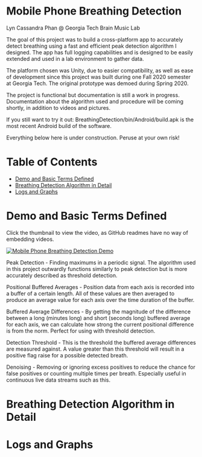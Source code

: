 # Mobile Phone Breathing Detection

Lyn Cassandra Phan @ Georgia Tech Brain Music Lab

The goal of this project was to build a cross-platform app to accurately detect breathing using a fast and efficient peak detection algorithm I designed. The app has full logging capabilities and is designed to be easily extended and used in a lab environment to gather data.

The platform chosen was Unity, due to easier compatibility, as well as ease of development since this project was built during one Fall 2020 semester at Georgia Tech. The original prototype was demoed during Spring 2020.

The project is functional but documentation is still a work in progress. Documentation about the algorithm used and procedure will be coming shortly, in addition to videos and pictures.

If you still want to try it out: BreathingDetection/bin/Android/build.apk is the most recent Android build of the software.

Everything below here is under construction. Peruse at your own risk!

# Table of Contents
- [Demo and Basic Terms Defined](https://github.com/sheepbun-monster/Mobile-Phone-Breathing-Detection/tree/development#demo-and-basic-terms-defined)
- [Breathing Detection Algorithm in Detail](https://github.com/sheepbun-monster/Mobile-Phone-Breathing-Detection/tree/development#breathing-detection-algorithm-in-detail)
- [Logs and Graphs](https://github.com/sheepbun-monster/Mobile-Phone-Breathing-Detection/tree/development#logs-and-graphs)

# Demo and Basic Terms Defined
Click the thumbnail to view the video, as GitHub readmes have no way of embedding videos.

[![Mobile Phone Breathing Detection Demo](http://img.youtube.com/vi/VqZaJIptPFM/0.jpg)](http://www.youtube.com/watch?v=VqZaJIptPFM "Mobile Phone Breathing Detection Demo")

Peak Detection - Finding maximums in a periodic signal. The algorithm used in this project outwardly functions similarly to peak detection but is more accurately described as threshold detection.

Positional Buffered Averages - Position data from each axis is recorded into a buffer of a certain length. All of these values are then averaged to produce an average value for each axis over the time duration of the buffer.

Buffered Average Differences - By getting the magnitude of the difference between a long (minutes long) and short (seconds long) buffered average for each axis, we can calculate how strong the current positional difference is from the norm. Perfect for using with threshold detection.

Detection Threshold - This is the threshold the buffered average differences are measured against. A value greater than this threshold will result in a positive flag raise for a possible detected breath.

Denoising - Removing or ignoring excess positives to reduce the chance for false positives or counting multiple times per breath. Especially useful in continuous live data streams such as this.


# Breathing Detection Algorithm in Detail


# Logs and Graphs
